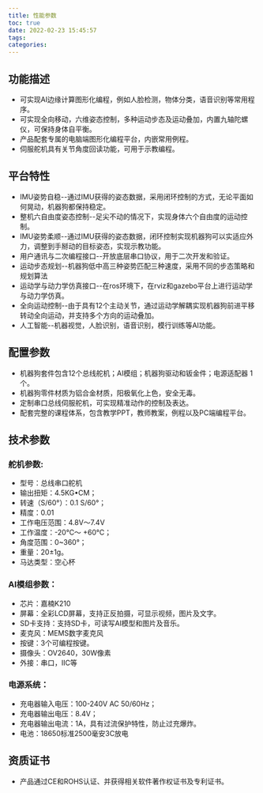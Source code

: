 ```yaml
---
title: 性能参数
toc: true
date: 2022-02-23 15:45:57
tags:
categories: 
---
```


## 功能描述
- 可实现AI边缘计算图形化编程，例如人脸检测，物体分类，语音识别等常用程序。
- 可实现全向移动，六维姿态控制，多种运动步态及运动叠加，内置九轴陀螺仪，可保持身体自平衡。
- 产品配套专属的电脑端图形化编程平台，内嵌常用例程。
- 伺服舵机具有关节角度回读功能，可用于示教编程。

## 平台特性
- IMU姿势自稳--通过IMU获得的姿态数据，采用闭环控制的方式，无论平面如何晃动，机器狗都保持稳定。
- 整机六自由度姿态控制--足尖不动的情况下，实现身体六个自由度的运动控制。
- IMU姿势柔顺--通过IMU获得的姿态数据，闭环控制实现机器狗可以实适应外力，调整到手掰动的目标姿态，实现示教功能。
- 用户通讯与二次编程接口--开放底层串口协议，用于二次开发和验证。
- 运动步态规划--机器狗低中高三种姿势匹配三种速度，采用不同的步态策略和规划算法
- 运动学与动力学仿真接口--在ros环境下，在rviz和gazebo平台上进行运动学与动力学仿真。
- 全向运动控制--由于具有12个主动关节，通过运动学解耦实现机器狗前进平移转动全向运动，并支持多个方向的运动叠加。
- 人工智能--机器视觉，人脸识别，语音识别，模行训练等AI功能。

## 配置参数
- 机器狗套件包含12个总线舵机；AI模组；机器狗驱动和钣金件；电源适配器 1个。
- 机器狗零件材质为铝合金材质，阳极氧化上色，安全无毒。
- 定制串口总线伺服舵机，可实现精准动作的控制及表达。
- 配套完整的课程体系，包含教学PPT，教师教案，例程以及PC端编程平台。

## 技术参数
### 舵机参数:
- 型号：总线串口舵机
- 输出扭矩：4.5KG•CM；
- 转速（S/60°）：0.1 S/60°；
- 精度：0.01
- 工作电压范围：4.8V～7.4V
- 工作温度：-20℃～ +60℃；
- 角度范围：0~360°；
- 重量：20±1g。
- 马达类型：空心杯

### AI模组参数：
- 芯片：嘉楠K210
- 屏幕：全彩LCD屏幕，支持正反拍摄，可显示视频，图片及文字。
- SD卡支持：支持SD卡，可读写AI模型和图片及音乐。
- 麦克风：MEMS数字麦克风
- 按键：3个可编程按键。
- 摄像头：OV2640，30W像素
- 外接：串口，IIC等

### 电源系统：
- 充电器输入电压：100-240V AC 50/60Hz；
- 充电器输出电压：8.4V；
- 充电器输出电流：1A，具有过流保护特性，防止过充爆炸。
- 电池：18650标准2500毫安3C放电 

## 资质证书
- 产品通过CE和ROHS认证、并获得相关软件著作权证书及专利证书。
